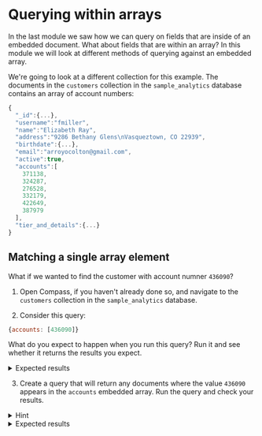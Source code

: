 # Querying within arrays

In the last module we saw how we can query on fields that are inside of an embedded document. What about fields that are within an array? In this module we will look at different methods of querying against an embedded array.

We're going to look at a different collection for this example. The documents in the `customers` collection in the `sample_analytics` database contains an array of account numbers:

```js
{
  "_id":{...},
  "username":"fmiller",
  "name":"Elizabeth Ray",
  "address":"9286 Bethany Glens\nVasqueztown, CO 22939",
  "birthdate":{...},
  "email":"arroyocolton@gmail.com",
  "active":true,
  "accounts":[
    371138,
    324287,
    276528,
    332179,
    422649,
    387979
  ],
  "tier_and_details":{...}
}
```

## Matching a single array element

What if we wanted to find the customer with account numner `436090`?

1. Open Compass, if you haven't already done so, and navigate to the `customers` collection in the `sample_analytics` database.

2. Consider this query: 
  ```js
  {accounts: [436090]}
  ```

  What do you expect to happen when you run this query? Run it and see whether it returns the results you expect.

  <details>
  <summary>Expected results</summary>
  
  The query returns no results. Much like the embedded document in the previous lab, this is asking MongoDB to find documents where the `accounts` field is *exactly* equal to `[436090]`, i.e. and array with only that exact value. In this case, the customer has more than one account, so this query does not match their record.
  </details>

3. Create a query that will return any documents where the value `436090` appears in the `accounts` embedded array. Run the query and check your results.

  <details>
  <summary>Hint</summary>

  When you specify a scalar (i.e. a single value) to match against a field that contains an embedded array, MongoDB will return any documents where the array field *contains* that value. A matching query would be:

  ```js
  {accounts: 436090}
  ```
  </details>

  <details>
  <summary>Expected results</summary>

  ```js
    {
    "_id": {...},
    "username": "ashley97",
    "name": "James Smith",
    "address": "0511 Rice Fords\nWaynemouth, SD 28444",
    "birthdate": {...},
    "email": "kevin84@yahoo.com",
    "accounts": [
      725209,
      738462,
      57161,
      436090,
      714030
    ],
    "tier_and_details": {...}
  }
  ```

## Matching embedded documents in an array

You can combine array query syntax with dot notation to match on fields inside of an array of embedded documents.

1. Switch back to the `restaurants` collection in the `sample_restaurants` database. 

2. Create a query that will return any restraurant that were inspected on January 17, 2015. Run the query and check your results.

  > [TIP]
  > The `ISODate()` helper lets you use an ISO-8601 string representation of a date to query against values of the BSON type `Date`.

  <details>
  <summary>Hint</summary>

  ```js
  {"grades.date": ISODate('2015-01-17')}
  ```
  </details>

  <details>
  <summary>Expected results</summary>
  The query should return all 17 restaurants that were inspected on January 17, 2015:
  
  ```
  "Cafe Un Deux Trois"
  "Trattoria Alba"
  "Mcdonald'S"
  "Albion"
  "Cock'S Bajan Restaurant"
  "Il Sapore Italiano Pizzeria"
  "New Fat Cheng"
  "Sweet Afton"
  "Dunkin Donuts"
  "Mcdonalds"
  "Little Caesars"
  "Little Italy Pizza/Papaya Dog"
  "Bell Diner"
  "Peachwave"
  "New Giant Chinese Food"
  "Crown Fried Chicken And Pizza"
  "George And Jacks"
  ```